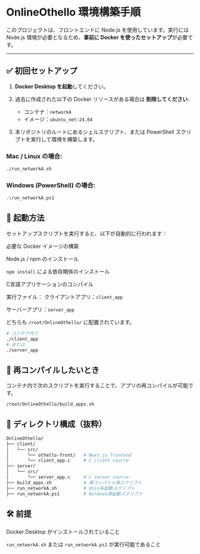 # OnlineOthello 環境構築手順

このプロジェクトは、フロントエンドに Node.js を使用しています。実行には Node.js 環境が必要となるため、**事前に Docker を使ったセットアップ**が必要です。

---

## ✅ 初回セットアップ

1. **Docker Desktop を起動**してください。
2. 過去に作成された以下の Docker リソースがある場合は **削除してください**:
   - コンテナ：`networkA`
   - イメージ：`ubuntu_net:24.04`

3. 本リポジトリのルートにあるシェルスクリプト、または PowerShell スクリプトを実行して環境を構築します。

### Mac / Linux の場合:
```bash
./run_networkA.sh
```
### Windows (PowerShell) の場合:
```bash
.\run_networkA.ps1
```

## 🚀 起動方法
セットアップスクリプトを実行すると、以下が自動的に行われます：

必要な Docker イメージの構築

Node.js / npm のインストール

`npm install` による依存関係のインストール

C言語アプリケーションのコンパイル

実行ファイル：
クライアントアプリ：`client_app`

サーバーアプリ：`server_app`

どちらも `/root/OnlineOthello/` に配置されています。
```bash
# コンテナ内で
./client_app
# または
./server_app
```

## 🔁 再コンパイルしたいとき
コンテナ内で次のスクリプトを実行することで、アプリの再コンパイルが可能です。

```bash
/root/OnlineOthello/build_apps.sh
```

## 📁 ディレクトリ構成（抜粋）
```bash
OnlineOthello/
├── client/
│   └── src/
│       └── othello-front/   # Next.js frontend
│       └── client_app.c     # C client source
├── server/
│   └── src/
│       └── server_app.c     # C server source
├── build_apps.sh            # 再コンパイル用スクリプト
├── run_networkA.sh          # Unix系起動スクリプト
├── run_networkA.ps1         # Windows用起動スクリプト
```

## 🛠️ 前提
Docker Desktop がインストールされていること

```run_networkA.sh``` または ```run_networkA.ps1``` が実行可能であること